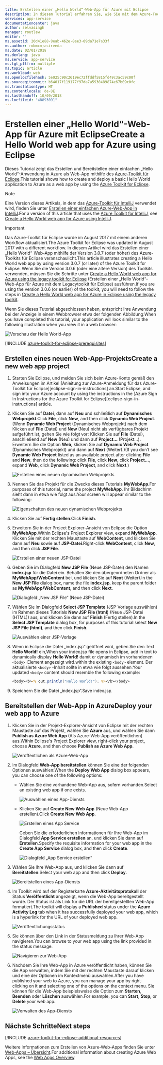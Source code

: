```yaml
---
title: Erstellen einer „Hello World“-Web-App für Azure mit Eclipse
description: In diesem Tutorial erfahren Sie, wie Sie mit dem Azure-Toolkit für Eclipse eine „Hello World“-Web-App für Azure erstellen.
services: app-service
documentationcenter: java
author: selvasingh
manager: routlaw
editor: ''
ms.assetid: 20d41e88-9eab-462e-8ee3-89da71e7a33f
ms.author: robmcm;asirveda
ms.date: 02/01/2018
ms.devlang: java
ms.service: app-service
ms.tgt_pltfrm: multiple
ms.topic: article
ms.workload: web
ms.openlocfilehash: 5e025c90c2619ec72ffddf5815fd49c3ac59c00f
ms.sourcegitcommit: b64017f119177f97da7a5930489874e67b09c0fc
ms.translationtype: HT
ms.contentlocale: de-DE
ms.lasthandoff: 10/09/2018
ms.locfileid: "48893091"
---
```

# <a name="create-a-hello-world-web-app-for-azure-using-eclipse"></a><span data-ttu-id="393d1-103">Erstellen einer „Hello World“-Web-App für Azure mit Eclipse</span><span class="sxs-lookup"><span data-stu-id="393d1-103">Create a Hello World web app for Azure using Eclipse</span></span>

<span data-ttu-id="393d1-104">Dieses Tutorial zeigt das Erstellen und Bereitstellen einer einfachen „Hello World“-Anwendung in Azure als Web-App mithilfe des [Azure-Toolkit für Eclipse].</span><span class="sxs-lookup"><span data-stu-id="393d1-104">This tutorial shows how to create and deploy a basic Hello World application to Azure as a web app by using the [Azure Toolkit for Eclipse].</span></span>

> [!NOTE]
>
> <span data-ttu-id="393d1-105">Eine Version dieses Artikels, in dem das [Azure-Toolkit für IntelliJ] verwendet wird, finden Sie unter [Erstellen einer einfachen Azure-Web-App in IntelliJ][intellij-hello-world].</span><span class="sxs-lookup"><span data-stu-id="393d1-105">For a version of this article that uses the [Azure Toolkit for IntelliJ], see [Create a Hello World web app for Azure using IntelliJ][intellij-hello-world].</span></span>
>

> [!IMPORTANT]
> 
> <span data-ttu-id="393d1-106">Das Azure-Toolkit für Eclipse wurde im August 2017 mit einem anderen Workflow aktualisiert.</span><span class="sxs-lookup"><span data-stu-id="393d1-106">The Azure Toolkit for Eclipse was updated in August 2017 with a different workflow.</span></span> <span data-ttu-id="393d1-107">In diesem Artikel wird das Erstellen einer „Hello World“-Web-App mithilfe der Version 3.0.7 (oder höher) des Azure-Toolkits für Eclipse veranschaulicht.</span><span class="sxs-lookup"><span data-stu-id="393d1-107">This article illustrates creating a Hello World web app by using version 3.0.7 (or later) of the Azure Toolkit for Eclipse.</span></span> <span data-ttu-id="393d1-108">Wenn Sie die Version 3.0.6 (oder eine ältere Version) des Toolkits verwenden, müssen Sie die Schritte unter [Create a Hello World web app for Azure using the legacy toolkit for Eclipse][Legacy Version] (Erstellen einer „Hello World“-Web-App für Azure mit dem Legacytoolkit für Eclipse) ausführen.</span><span class="sxs-lookup"><span data-stu-id="393d1-108">If you are using the version 3.0.6 (or earlier) of the toolkit, you will need to follow the steps in [Create a Hello World web app for Azure in Eclipse using the legacy toolkit][Legacy Version].</span></span>
> 

<span data-ttu-id="393d1-109">Wenn Sie dieses Tutorial abgeschlossen haben, entspricht Ihre Anwendung bei der Anzeige in einem Webbrowser etwa der folgenden Abbildung:</span><span class="sxs-lookup"><span data-stu-id="393d1-109">When you have completed this tutorial, your application will look similar to the following illustration when you view it in a web browser:</span></span>

![Vorschau der Hello World-App][browse-web-app]

[!INCLUDE [azure-toolkit-for-eclipse-prerequisites](../includes/azure-toolkit-for-eclipse-prerequisites.md)]

## <a name="create-a-new-web-app-project"></a><span data-ttu-id="393d1-111">Erstellen eines neuen Web-App-Projekts</span><span class="sxs-lookup"><span data-stu-id="393d1-111">Create a new web app project</span></span>

1. <span data-ttu-id="393d1-112">Starten Sie Eclipse, und melden Sie sich beim Azure-Konto gemäß den Anweisungen im Artikel [Anleitung zur Azure-Anmeldung für das Azure-Toolkit für Eclipse][eclipse-sign-in-instructions] an.</span><span class="sxs-lookup"><span data-stu-id="393d1-112">Start Eclipse, and sign into your Azure account by using the instructions in the [Azure Sign In Instructions for the Azure Toolkit for Eclipse][eclipse-sign-in-instructions] article.</span></span>

1. <span data-ttu-id="393d1-113">Klicken Sie auf **Datei**, dann auf **Neu** und schließlich auf **Dynamisches Webprojekt**.</span><span class="sxs-lookup"><span data-stu-id="393d1-113">Click **File**, click **New**, and then click **Dynamic Web Project**.</span></span> <span data-ttu-id="393d1-114">(Wenn **Dynamic Web Project** (Dynamisches Webprojekt) nach dem Klicken auf **File** (Datei) und **New** (Neu) nicht als verfügbares Projekt aufgeführt ist, gehen Sie wie folgt vor: Klicken Sie auf **File** (Datei), anschließend auf **New** (Neu) und dann auf **Project...** (Projekt...). Erweitern Sie die Option **Web**, klicken Sie auf **Dynamic Web Project** (Dynamisches Webprojekt) und dann auf **Next** (Weiter).)</span><span class="sxs-lookup"><span data-stu-id="393d1-114">(If you don't see **Dynamic Web Project** listed as an available project after clicking **File** and **New**, then do the following: click **File**, click **New**, click **Project...**, expand **Web**, click **Dynamic Web Project**, and click **Next**.)</span></span>

   ![Erstellen eines neuen dynamischen Webprojekts][file-new-dynamic-web-project]

2. <span data-ttu-id="393d1-116">Nennen Sie das Projekt für die Zwecke dieses Tutorials **MyWebApp**.</span><span class="sxs-lookup"><span data-stu-id="393d1-116">For purposes of this tutorial, name the project **MyWebApp**.</span></span> <span data-ttu-id="393d1-117">Ihr Bildschirm sieht dann in etwa wie folgt aus:</span><span class="sxs-lookup"><span data-stu-id="393d1-117">Your screen will appear similar to the following:</span></span>
   
   ![Eigenschaften des neuen dynamischen Webprojekts][dynamic-web-project-properties]

3. <span data-ttu-id="393d1-119">Klicken Sie auf **Fertig stellen**.</span><span class="sxs-lookup"><span data-stu-id="393d1-119">Click **Finish**.</span></span>

4. <span data-ttu-id="393d1-120">Erweitern Sie in der Project Explorer-Ansicht von Eclipse die Option **MyWebApp**.</span><span class="sxs-lookup"><span data-stu-id="393d1-120">Within Eclipse's Project Explorer view, expand **MyWebApp**.</span></span> <span data-ttu-id="393d1-121">Klicken Sie mit der rechten Maustaste auf **WebContent**, und klicken Sie dann auf **Neu** sowie auf **JSP-Datei**.</span><span class="sxs-lookup"><span data-stu-id="393d1-121">Right-click **WebContent**, click **New**, and then click **JSP File**.</span></span>

   ![Erstellen einer neuen JSP-Datei][create-new-jsp-file]

5. <span data-ttu-id="393d1-123">Geben Sie im Dialogfeld **New JSP File** (Neue JSP-Datei) den Namen **index.jsp** für die Datei ein. Behalten Sie den übergeordneten Ordner als **MyWebApp/WebContent** bei, und klicken Sie auf **Next** (Weiter).</span><span class="sxs-lookup"><span data-stu-id="393d1-123">In the **New JSP File** dialog box, name the file **index.jsp**, keep the parent folder as **MyWebApp/WebContent**, and then click **Next**.</span></span>

   ![Dialogfeld „New JSP File“ (Neue JSP-Datei)][new-jsp-file-dialog]

6. <span data-ttu-id="393d1-125">Wählen Sie im Dialogfeld **Select JSP Template** (JSP-Vorlage auswählen) im Rahmen dieses Tutorials **New JSP File (html)** (Neue JSP-Datei (HTML)) aus, und klicken Sie dann auf **Finish** (Fertig stellen).</span><span class="sxs-lookup"><span data-stu-id="393d1-125">In the **Select JSP Template** dialog box, for purposes of this tutorial select **New JSP File (html)**, and then click **Finish**.</span></span>

   ![Auswählen einer JSP-Vorlage][select-jsp-template]

7. <span data-ttu-id="393d1-127">Wenn in Eclipse die Datei „index.jsp“ geöffnet wird, geben Sie den Text **Hello World!** ein,</span><span class="sxs-lookup"><span data-stu-id="393d1-127">When your index.jsp file opens in Eclipse, add in text to dynamically display **Hello World!**</span></span> <span data-ttu-id="393d1-128">damit er dynamisch im vorhandenen `<body>`-Element angezeigt wird.</span><span class="sxs-lookup"><span data-stu-id="393d1-128">within the existing `<body>` element.</span></span> <span data-ttu-id="393d1-129">Der aktualisierte `<body>` -Inhalt sollte in etwa wie folgt aussehen:</span><span class="sxs-lookup"><span data-stu-id="393d1-129">Your updated `<body>` content should resemble the following example:</span></span>
   
   ```jsp
   <body><b><% out.println("Hello World!"); %></b></body>
   ```

8. <span data-ttu-id="393d1-130">Speichern Sie die Datei „index.jsp“.</span><span class="sxs-lookup"><span data-stu-id="393d1-130">Save index.jsp.</span></span>

## <a name="deploy-your-web-app-to-azure"></a><span data-ttu-id="393d1-131">Bereitstellen der Web-App in Azure</span><span class="sxs-lookup"><span data-stu-id="393d1-131">Deploy your web app to Azure</span></span>

1. <span data-ttu-id="393d1-132">Klicken Sie in der Projekt-Explorer-Ansicht von Eclipse mit der rechten Maustaste auf das Projekt, wählen Sie **Azure** aus, und wählen Sie dann **Publish as Azure Web App** (Als Azure-Web-App veröffentlichen) aus.</span><span class="sxs-lookup"><span data-stu-id="393d1-132">Within Eclipse's Project Explorer view, right-click your project, choose **Azure**, and then choose **Publish as Azure Web App**.</span></span>
   
   ![Veröffentlichen als Azure-Web-App][publish-as-azure-web-app]

1. <span data-ttu-id="393d1-134">Im Dialogfeld **Web-App bereitstellen** können Sie eine der folgenden Optionen auswählen:</span><span class="sxs-lookup"><span data-stu-id="393d1-134">When the **Deploy Web App** dialog box appears, you can choose one of the following options:</span></span>

   * <span data-ttu-id="393d1-135">Wählen Sie eine vorhandene Web-App aus, sofern vorhanden.</span><span class="sxs-lookup"><span data-stu-id="393d1-135">Select an existing web app if one exists.</span></span>

      ![Auswählen eines App-Diensts][select-app-service]

   * <span data-ttu-id="393d1-137">Klicken Sie auf **Create New Web App** (Neue Web-App erstellen).</span><span class="sxs-lookup"><span data-stu-id="393d1-137">Click **Create New Web App**.</span></span>

      ![Erstellen eines App Service][create-app-service]

      <span data-ttu-id="393d1-139">Geben Sie die erforderlichen Informationen für Ihre Web-App im Dialogfeld **App Service erstellen** an, und klicken Sie dann auf **Erstellen**.</span><span class="sxs-lookup"><span data-stu-id="393d1-139">Specify the requisite information for your web app in the **Create App Service** dialog box, and then click **Create**.</span></span>

      ![Dialogfeld „App Service erstellen“][create-app-service-dialog]

1. <span data-ttu-id="393d1-141">Wählen Sie Ihre Web-App aus, und klicken Sie dann auf **Bereitstellen**.</span><span class="sxs-lookup"><span data-stu-id="393d1-141">Select your web app and then click **Deploy**.</span></span>

   ![Bereitstellen eines App-Diensts][deploy-app-service]

1. <span data-ttu-id="393d1-143">Im Toolkit wird auf der Registerkarte **Azure-Aktivitätsprotokoll** der Status **Veröffentlicht** angezeigt, wenn die Web-App bereitgestellt wurde. Der Status ist als Link für die URL der bereitgestellten Web-App formatiert.</span><span class="sxs-lookup"><span data-stu-id="393d1-143">The toolkit will display a **Published** status under the **Azure Activity Log** tab when it has successfully deployed your web app, which is a hyperlink for the URL of your deployed web app.</span></span>

   ![Veröffentlichungsstatus][publish-status]

1. <span data-ttu-id="393d1-145">Sie können über den Link in der Statusmeldung zu Ihrer Web-App navigieren.</span><span class="sxs-lookup"><span data-stu-id="393d1-145">You can browse to your web app using the link provided in the status message.</span></span>

   ![Navigieren zur Web-App][browse-web-app]

1. <span data-ttu-id="393d1-147">Nachdem Sie Ihre Web-App in Azure veröffentlicht haben, können Sie die App verwalten, indem Sie mit der rechten Maustaste darauf klicken und eine der Optionen im Kontextmenü auswählen.</span><span class="sxs-lookup"><span data-stu-id="393d1-147">After you have published your web to Azure, you can manage your app by right-clicking on it and selecting one of the options on the context menu.</span></span> <span data-ttu-id="393d1-148">Sie können für die Web-App beispielsweise die Option zum **Starten**, **Beenden** oder **Löschen** auswählen.</span><span class="sxs-lookup"><span data-stu-id="393d1-148">For example, you can **Start**, **Stop**, or **Delete** your web app.</span></span>

   ![Verwalten des App-Diensts][manage-app-service]

## <a name="next-steps"></a><span data-ttu-id="393d1-150">Nächste Schritte</span><span class="sxs-lookup"><span data-stu-id="393d1-150">Next steps</span></span>

[!INCLUDE [azure-toolkit-for-eclipse-additional-resources](../includes/azure-toolkit-for-eclipse-additional-resources.md)]

<span data-ttu-id="393d1-151">Weitere Informationen zum Erstellen von Azure-Web-Apps finden Sie unter [Web-Apps – Übersicht].</span><span class="sxs-lookup"><span data-stu-id="393d1-151">For additional information about creating Azure Web Apps, see the [Web Apps Overview].</span></span>

<!-- URL List -->

[Azure-Toolkit für Eclipse]: azure-toolkit-for-eclipse.md
[Azure Toolkit for Eclipse]: azure-toolkit-for-eclipse.md
[Azure-Toolkit für IntelliJ]: ../intellij/azure-toolkit-for-intellij.md
[Azure Toolkit for IntelliJ]: ../intellij/azure-toolkit-for-intellij.md
[intellij-hello-world]: ../intellij/azure-toolkit-for-intellij-create-hello-world-web-app.md
[Web-Apps – Übersicht]: /azure/app-service/app-service-web-overview
[Web Apps Overview]: /azure/app-service/app-service-web-overview
[Apache Tomcat]: http://tomcat.apache.org/
[Jetty]: http://www.eclipse.org/jetty/
[Legacy Version]: azure-toolkit-for-eclipse-create-hello-world-web-app-legacy-version.md

<!-- IMG List -->

[browse-web-app]: ./media/azure-toolkit-for-eclipse-create-hello-world-web-app/browse-web-app.png
[file-new-dynamic-web-project]: ./media/azure-toolkit-for-eclipse-create-hello-world-web-app/file-new-dynamic-web-project.png
[dynamic-web-project-properties]: ./media/azure-toolkit-for-eclipse-create-hello-world-web-app/dynamic-web-project-properties.png
[create-new-jsp-file]: ./media/azure-toolkit-for-eclipse-create-hello-world-web-app/create-new-jsp-file.png
[new-jsp-file-dialog]: ./media/azure-toolkit-for-eclipse-create-hello-world-web-app/new-jsp-file-dialog.png
[select-jsp-template]: ./media/azure-toolkit-for-eclipse-create-hello-world-web-app/select-jsp-template.png
[publish-as-azure-web-app]: ./media/azure-toolkit-for-eclipse-create-hello-world-web-app/publish-as-azure-web-app.png
[deploy-web-app-dialog]: ./media/azure-toolkit-for-eclipse-create-hello-world-web-app/deploy-web-app-dialog.png
[select-app-service]: ./media/azure-toolkit-for-eclipse-create-hello-world-web-app/select-app-service.png
[create-app-service-dialog]: ./media/azure-toolkit-for-eclipse-create-hello-world-web-app/create-app-service-dialog.png
[publish-status]: ./media/azure-toolkit-for-eclipse-create-hello-world-web-app/publish-status.png
[create-app-service]: ./media/azure-toolkit-for-eclipse-create-hello-world-web-app/create-app-service.png
[deploy-app-service]: ./media/azure-toolkit-for-eclipse-create-hello-world-web-app/deploy-app-service.png
[manage-app-service]: ./media/azure-toolkit-for-eclipse-create-hello-world-web-app/manage-app-service.png
